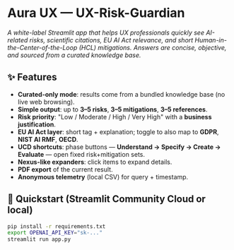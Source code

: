 # Aura UX — UX-Risk-Guardian

*A white-label Streamlit app that helps UX professionals quickly see AI-related risks, scientific citations, EU AI Act relevance, and short Human-in-the-Center-of-the-Loop (HCL) mitigations. Answers are concise, objective, and sourced from a curated knowledge base.*

## ✨ Features
- **Curated-only mode**: results come from a bundled knowledge base (no live web browsing).
- **Simple output**: up to **3–5 risks**, **3–5 mitigations**, **3–5 references**.
- **Risk priority**: "Low / Moderate / High / Very High" with a **business justification**.
- **EU AI Act layer**: short tag + explanation; toggle to also map to **GDPR**, **NIST AI RMF**, **OECD**.
- **UCD shortcuts**: phase buttons — **Understand → Specify → Create → Evaluate** — open fixed risk+mitigation sets.
- **Nexus-like expanders**: click items to expand details.
- **PDF export** of the current result.
- **Anonymous telemetry** (local CSV) for query + timestamp.

## 🚀 Quickstart (Streamlit Community Cloud or local)

```bash
pip install -r requirements.txt
export OPENAI_API_KEY="sk-..."
streamlit run app.py
```
